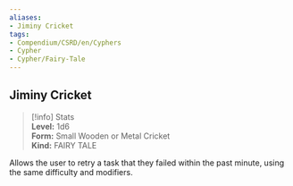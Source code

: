 ```yaml
---
aliases:
- Jiminy Cricket
tags:
- Compendium/CSRD/en/Cyphers
- Cypher
- Cypher/Fairy-Tale
---
```


  
## Jiminy Cricket  
>[!info] Stats  
> **Level:** 1d6  
> **Form:** Small Wooden or Metal Cricket  
> **Kind:** FAIRY TALE
  
Allows the user to retry a task that they failed within the past minute, using the same difficulty and modifiers.